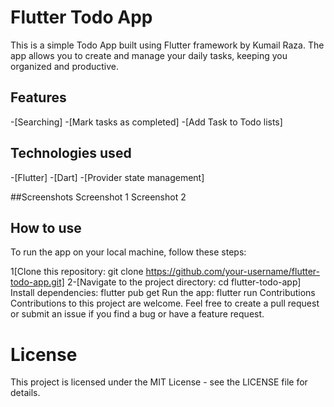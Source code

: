 # Flutter Todo App
This is a simple Todo App built using Flutter framework by Kumail Raza. The app allows you to create and manage your daily tasks, keeping you organized and productive.

## Features
-[Searching] 
-[Mark tasks as completed]
-[Add Task to Todo lists]

## Technologies used
-[Flutter] 
-[Dart] 
-[Provider state management] 

##Screenshots
Screenshot 1 
Screenshot 2

## How to use
To run the app on your local machine, follow these steps:

1[Clone this repository: git clone https://github.com/your-username/flutter-todo-app.git]
2-[Navigate to the project directory: cd flutter-todo-app]
Install dependencies: flutter pub get
Run the app: flutter run
Contributions
Contributions to this project are welcome. Feel free to create a pull request or submit an issue if you find a bug or have a feature request.

# License
This project is licensed under the MIT License - see the LICENSE file for details.
